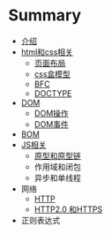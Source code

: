 # Summary

* [介绍](README.md)
* [html和css相关](di-yi-zhang.md)
  * [页面布局](di-yi-zhang/di-yi-jie.md)
  * [css盒模型](di-yi-zhang/biao-zhun-mo-xing-he-ie-mo-xing.md)
  * [BFC](di-yi-zhang/bfc.md)
  * [DOCTYPE](di-yi-zhang/doctype.md)
* [DOM](dom.md)
  * [DOM操作](dom/domcao-zuo.md)
  * [DOM事件](dom/domshi-jian.md)
* [BOM](bom.md)
* [JS相关](jsxiang-guan.md)
  * [原型和原型链](jsxiang-guan/yuan-xing-he-yuan-xing-lian.md)
  * 作用域和闭包
  * 异步和单线程
* 网络
  * [HTTP](http.md)
  * [HTTP2.0 和HTTPS](http20-he-https.md)
* 正则表达式

